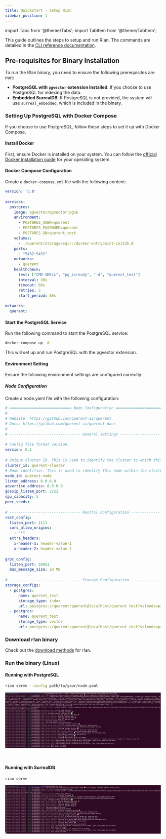 ```yaml
---
title: Quickstart - Setup Rian
sidebar_position: 1
---
```


import Tabs from '@theme/Tabs';
import TabItem from '@theme/TabItem';

This guide outlines the steps to setup and run R!an. The commands are detailed in the [CLI reference documentation](../reference/cli.md).

## Pre-requisites for Binary Installation

To run the R!an binary, you need to ensure the following prerequisites are met:

- **PostgreSQL with `pgvector` extension installed**: If you choose to use PostgreSQL for indexing the data.
- **Embedded SurrealDB**: If PostgreSQL is not provided, the system will use `surreal_embedded`, which is included in the binary.

### Setting Up PostgreSQL with Docker Compose

If you choose to use PostgreSQL, follow these steps to set it up with Docker Compose.

#### Install Docker

First, ensure Docker is installed on your system. You can follow the [official Docker installation guide](https://docs.docker.com/get-docker/) for your operating system.

#### Docker Compose Configuration

Create a `docker-compose.yml` file with the following content:

```yaml
version: '3.8'

services:
  postgres:
    image: pgvector/pgvector:pg16
    environment:
      - POSTGRES_USER=querent
      - POSTGRES_PASSWORD=querent
      - POSTGRES_DB=querent_test
    volumes:
      - ./querent/storage/sql/:/docker-entrypoint-initdb.d
    ports:
      - "5432:5432"
    networks:
      - querent
    healthcheck:
      test: ["CMD-SHELL", "pg_isready", "-d", "querent_test"]
      interval: 30s
      timeout: 60s
      retries: 5
      start_period: 80s

networks:
  querent:
```
#### Start the PostgreSQL Service

Run the following command to start the PostgreSQL service:

```bash
docker-compose up -d
```
This will set up and run PostgreSQL with the pgvector extension.

#### Environment Setting

Ensure the following environment settings are configured correctly:

##### Node Configuration

Create a node.yaml file with the following configuration:

```yaml
# ============================ Node Configuration ==============================
#
# Website: https://github.com/querent-ai/querent
# Docs: https://github.com/querent-ai/querent-docs
#
# -------------------------------- General settings --------------------------------

# Config file format version.
version: 0.1

# Unique cluster ID. This is used to identify the cluster to which this node belongs.
cluster_id: querent-cluster
# Node identifier. This is used to identify this node within the cluster running semantic search.
node_id: querent-node
listen_address: 0.0.0.0
advertise_address: 0.0.0.0
gossip_listen_port: 2222
cpu_capacity: 5
peer_seeds:

# -------------------------------- Restful Configuration --------------------------------
rest_config:
  listen_port: 1111
  cors_allow_origins:
    - "*"
  extra_headers:
    x-header-1: header-value-1
    x-header-2: header-value-2

grpc_config:
  listen_port: 50051
  max_message_size: 20 MB

# -------------------------------- Storage Configuration --------------------------------
storage_configs:
  - postgres:
      name: querent_test
      storage_type: index
      url: postgres://querent:querent@localhost/querent_test?sslmode=prefer
  - postgres:
      name: querent_test
      storage_type: vector
      url: postgres://querent:querent@localhost/querent_test?sslmode=prefer

```
### Download r!an binary
Check out the [download methods](../get-started/installation.md) for r!an.

### Run the binary (Linux)


#### Running with PostgreSQL

```bash
rian serve --config path/to/your/node.yaml
```
![r!an serve with postgres](../assets/get-started/rian_with_pg.png)

<br />



#### Running with SurrealDB

```bash
rian serve
```
![r!an serve with surreal-db](../assets/get-started/rian_with_surreal.png)

<br />
